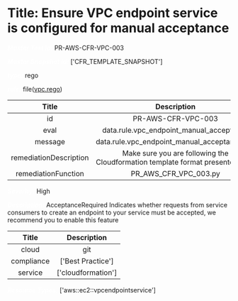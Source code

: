 



# Title: Ensure VPC endpoint service is configured for manual acceptance


***<font color="white">Master Test Id:</font>*** PR-AWS-CFR-VPC-003

***<font color="white">Master Snapshot Id:</font>*** ['CFR_TEMPLATE_SNAPSHOT']

***<font color="white">type:</font>*** rego

***<font color="white">rule:</font>*** file([vpc.rego])  
  
  
  
  

|Title|Description|
| :---: | :---: |
|id|PR-AWS-CFR-VPC-003|
|eval|data.rule.vpc_endpoint_manual_acceptance|
|message|data.rule.vpc_endpoint_manual_acceptance_err|
|remediationDescription|Make sure you are following the Cloudformation template format presented <a href='https://docs.aws.amazon.com/AWSCloudFormation/latest/UserGuide/aws-resource-ec2-vpcendpointservice.html#cfn-ec2-vpcendpointservice-acceptancerequired' target='_blank'>here</a>|
|remediationFunction|PR_AWS_CFR_VPC_003.py|


***<font color="white">Severity:</font>*** High

***<font color="white">Description:</font>*** AcceptanceRequired Indicates whether requests from service consumers to create an endpoint to your service must be accepted, we recommend you to enable this feature  
  
  

|Title|Description|
| :---: | :---: |
|cloud|git|
|compliance|['Best Practice']|
|service|['cloudformation']|


***<font color="white">Resource Types:</font>*** ['aws::ec2::vpcendpointservice']


[vpc.rego]: https://github.com/prancer-io/prancer-compliance-test/tree/master/aws/iac/vpc.rego
